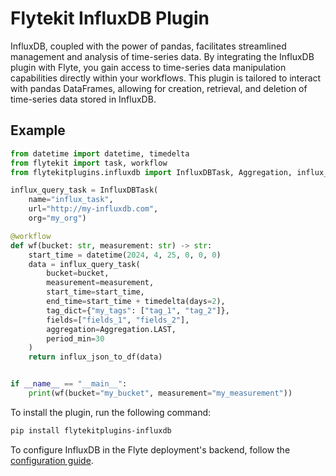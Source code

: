 # Flytekit InfluxDB Plugin

InfluxDB, coupled with the power of pandas, facilitates streamlined management and analysis of time-series data. 
By integrating the InfluxDB plugin with Flyte, you gain access to time-series data manipulation capabilities directly within your workflows. 
This plugin is tailored to interact with pandas DataFrames, allowing for creation, retrieval, and deletion of time-series data stored in InfluxDB. 

## Example
```python
from datetime import datetime, timedelta
from flytekit import task, workflow
from flytekitplugins.influxdb import InfluxDBTask, Aggregation, influx_json_to_df

influx_query_task = InfluxDBTask(
    name="influx_task", 
    url="http://my-influxdb.com", 
    org="my_org")

@workflow
def wf(bucket: str, measurement: str) -> str:
    start_time = datetime(2024, 4, 25, 0, 0, 0)
    data = influx_query_task(
        bucket=bucket,
        measurement=measurement,
        start_time=start_time,
        end_time=start_time + timedelta(days=2),
        tag_dict={"my_tags": ["tag_1", "tag_2"]},
        fields=["fields_1", "fields_2"],
        aggregation=Aggregation.LAST,
        period_min=30
    )
    return influx_json_to_df(data)


if __name__ == "__main__":
    print(wf(bucket="my_bucket", measurement="my_measurement"))
```

To install the plugin, run the following command:

```bash
pip install flytekitplugins-influxdb
```

To configure InfluxDB in the Flyte deployment's backend, follow the [configuration guide](none).
